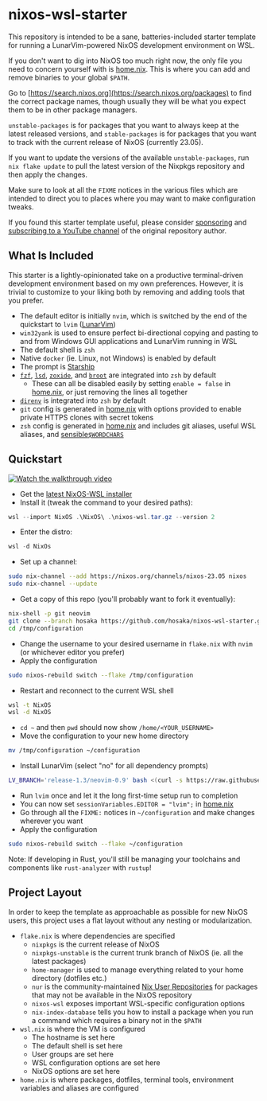 # nixos-wsl-starter

This repository is intended to be a sane, batteries-included starter template
for running a LunarVim-powered NixOS development environment on WSL.

If you don't want to dig into NixOS too much right now, the only file you need
to concern yourself with is [home.nix](home.nix). This is where you can add and
remove binaries to your global `$PATH`.

Go to [https://search.nixos.org](https://search.nixos.org/packages) to find the
correct package names, though usually they will be what you expect them to be
in other package managers.

`unstable-packages` is for packages that you want to always keep at the latest
released versions, and `stable-packages` is for packages that you want to track
with the current release of NixOS (currently 23.05).

If you want to update the versions of the available `unstable-packages`, run
`nix flake update` to pull the latest version of the Nixpkgs repository and
then apply the changes.

Make sure to look at all the `FIXME` notices in the various files which are
intended to direct you to places where you may want to make configuration
tweaks.

If you found this starter template useful, please consider
[sponsoring](https://github.com/sponsors/LGUG2Z) and [subscribing to a YouTube
channel](https://www.youtube.com/channel/UCeai3-do-9O4MNy9_xjO6mg?sub_confirmation=1)
of the original repository author.

## What Is Included

This starter is a lightly-opinionated take on a productive terminal-driven
development environment based on my own preferences. However, it is trivial to
customize to your liking both by removing and adding tools that you prefer.

* The default editor is initially `nvim`, which is switched by the end of the
  quickstart to `lvim` ([LunarVim](https://lunarvim.org))
* `win32yank` is used to ensure perfect bi-directional copying and pasting to
  and from Windows GUI applications and LunarVim running in WSL
* The default shell is `zsh`
* Native `docker` (ie. Linux, not Windows) is enabled by default
* The prompt is [Starship](https://starship.rs/)
* [`fzf`](https://github.com/junegunn/fzf),
  [`lsd`](https://github.com/lsd-rs/lsd),
  [`zoxide`](https://github.com/ajeetdsouza/zoxide), and
  [`broot`](https://github.com/Canop/broot) are integrated into `zsh` by
  default
    * These can all be disabled easily by setting `enable = false` in
      [home.nix](home.nix), or just removing the lines all together
* [`direnv`](https://github.com/direnv/direnv) is integrated into `zsh` by
  default
* `git` config is generated in [home.nix](home.nix) with options provided to
  enable private HTTPS clones with secret tokens
* `zsh` config is generated in [home.nix](home.nix) and includes git aliases,
  useful WSL aliases, and
  [sensible`$WORDCHARS`](https://lgug2z.com/articles/sensible-wordchars-for-most-developers/)

## Quickstart

[![Watch the walkthrough video](https://img.youtube.com/vi/UmRXXYxq8k4/hqdefault.jpg)](https://www.youtube.com/watch?v=UmRXXYxq8k4)

* Get the [latest NixOS-WSL
  installer](https://github.com/nix-community/NixOS-WSL)
* Install it (tweak the command to your desired paths):
```powershell
wsl --import NixOS .\NixOS\ .\nixos-wsl.tar.gz --version 2

```

* Enter the distro:
```powershell
wsl -d NixOs
```

* Set up a channel:
```bash
sudo nix-channel --add https://nixos.org/channels/nixos-23.05 nixos
sudo nix-channel --update
```

* Get a copy of this repo (you'll probably want to fork it eventually):
```bash
nix-shell -p git neovim
git clone --branch hosaka https://github.com/hosaka/nixos-wsl-starter.git /tmp/configuration
cd /tmp/configuration
```

* Change the username to your desired username in `flake.nix` with `nvim` (or whichever editor you prefer)
* Apply the configuration
```bash
sudo nixos-rebuild switch --flake /tmp/configuration
```

* Restart and reconnect to the current WSL shell
```bash
wsl -t NixOS
wsl -d NixOS
```

* `cd ~` and then `pwd` should now show `/home/<YOUR_USERNAME>`
* Move the configuration to your new home directory 
```bash
mv /tmp/configuration ~/configuration
```

* Install LunarVim (select "no" for all dependency prompts)
```bash
LV_BRANCH='release-1.3/neovim-0.9' bash <(curl -s https://raw.githubusercontent.com/LunarVim/LunarVim/release-1.3/neovim-0.9/utils/installer/install.sh)
```
* Run `lvim` once and let it the long first-time setup run to completion
* You can now set `sessionVariables.EDITOR = "lvim";` in [home.nix](home.nix)
* Go through all the `FIXME:` notices in `~/configuration` and make changes
  wherever you want
* Apply the configuration
```bash
sudo nixos-rebuild switch --flake ~/configuration
```

Note: If developing in Rust, you'll still be managing your toolchains and components like `rust-analyzer` with `rustup`!

## Project Layout

In order to keep the template as approachable as possible for new NixOS users,
this project uses a flat layout without any nesting or modularization.

* `flake.nix` is where dependencies are specified
    * `nixpkgs` is the current release of NixOS
    * `nixpkgs-unstable` is the current trunk branch of NixOS (ie. all the
      latest packages)
    * `home-manager` is used to manage everything related to your home
      directory (dotfiles etc.)
    * `nur` is the community-maintained [Nix User
      Repositories](https://nur.nix-community.org/) for packages that may not
      be available in the NixOS repository
    * `nixos-wsl` exposes important WSL-specific configuration options
    * `nix-index-database` tells you how to install a package when you run a
      command which requires a binary not in the `$PATH`
* `wsl.nix` is where the VM is configured
    * The hostname is set here
    * The default shell is set here
    * User groups are set here
    * WSL configuration options are set here
    * NixOS options are set here
* `home.nix` is where packages, dotfiles, terminal tools, environment variables
  and aliases are configured
